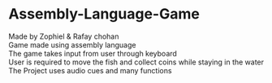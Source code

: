 # Assembly-Language-Game
Made by 
Zophiel & Rafay chohan<br>
Game made using assembly language <br>
The game takes input from user through keyboard
<br>User is required to move the fish and collect coins while staying in the water
<br>The Project uses audio cues and many functions
